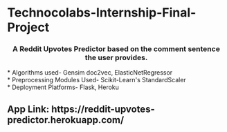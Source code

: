 # Technocolabs-Internship-Final-Project

<center> <h3>A Reddit Upvotes Predictor based on the comment sentence the user provides. <br> </h3></center>
* Algorithms used- Gensim doc2vec, ElasticNetRegressor <br>
* Preprocessing Modules Used- Scikit-Learn's StandardScaler <br>
* Deployment Platforms- Flask, Heroku


<h2> App Link:     https://reddit-upvotes-predictor.herokuapp.com/ </h2>
